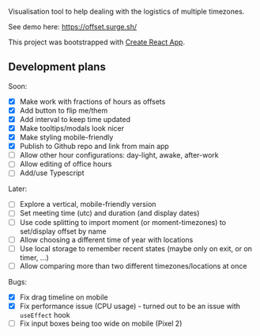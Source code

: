 Visualisation tool to help dealing with the logistics of multiple timezones. 

See demo here: https://offset.surge.sh/

This project was bootstrapped with [Create React App](https://github.com/facebook/create-react-app).

## Development plans

Soon:
- [x] Make work with fractions of hours as offsets
- [x] Add button to flip me/them
- [x] Add interval to keep time updated
- [x] Make tooltips/modals look nicer
- [x] Make styling mobile-friendly
- [x] Publish to Github repo and link from main app
- [ ] Allow other hour configurations: day-light, awake, after-work
- [ ] Allow editing of office hours
- [ ] Add/use Typescript

Later:
- [ ] Explore a vertical, mobile-friendly version
- [ ] Set meeting time (utc) and duration (and display dates)
- [ ] Use code splitting to import moment (or moment-timezones) to set/display offset by name
- [ ] Allow choosing a different time of year with locations
- [ ] Use local storage to remember recent states (maybe only on exit, or on timer, ...)
- [ ] Allow comparing more than two different timezones/locations at once

Bugs:
- [x] Fix drag timeline on mobile
- [x] Fix performance issue (CPU usage) - turned out to be an issue with `useEffect` hook
- [ ] Fix input boxes being too wide on mobile (Pixel 2)

